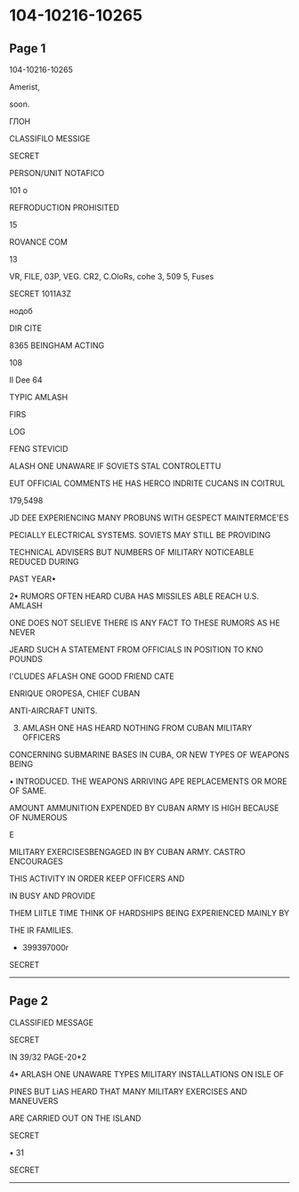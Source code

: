 # 104-10216-10265

## Page 1

104-10216-10265

Amerist,

soon.

ГЛОН

CLASSIFILO MESSIGE

SECRET

PERSON/UNIT NOTAFICO

101 o

REFRODUCTION PROHISITED

15

ROVANCE COM

13

VR, FILE, 03P, VEG. CR2, C.OloRs, cohe 3, 509 5, Fuses

SECRET 1011A3Z

нодоб

DIR CITE

8365 BEINGHAM ACTING

108

Il Dee 64

TYPIC AMLASH

FIRS

LOG

FENG STEVICID

ALASH ONE UNAWARE IF SOVIETS STAL CONTROLETTU

EUT OFFICIAL COMMENTS HE HAS HERCO INDRITE CUCANS IN COITRUL

179,5498

JD DEE EXPERIENCING MANY PROBUNS WITH GESPECT MAINTERMCE'ES

PECIALLY ELECTRICAL SYSTEMS. SOVIETS MAY STILL BE PROVIDING

TECHNICAL ADVISERS BUT NUMBERS OF MILITARY NOTICEABLE REDUCED DURING

PAST YEAR•

2• RUMORS OFTEN HEARD CUBA HAS MISSILES ABLE REACH U.S. AMLASH

ONE DOES NOT SELIEVE THERE IS ANY FACT TO THESE RUMORS AS HE NEVER

JEARD SUCH A STATEMENT FROM OFFICIALS IN POSITION TO KNO POUNDS

I'CLUDES AFLASH ONE GOOD FRIEND CATE

ENRIQUE OROPESA, CHIEF CUBAN

ANTI-AIRCRAFT UNITS.

3. AMLASH ONE HAS HEARD NOTHING FROM CUBAN MILITARY OFFICERS

CONCERNING SUBMARINE BASES IN CUBA, OR NEW TYPES OF WEAPONS BEING

• INTRODUCED. THE WEAPONS ARRIVING APE REPLACEMENTS OR MORE OF SAME.

AMOUNT AMMUNITION EXPENDED BY CUBAN ARMY IS HIGH BECAUSE OF NUMEROUS

E

MILITARY EXERCISESBENGAGED IN BY CUBAN ARMY. CASTRO ENCOURAGES

THIS ACTIVITY IN ORDER KEEP OFFICERS AND

IN BUSY AND PROVIDE

THEM LIITLE TIME THINK OF HARDSHIPS BEING EXPERIENCED MAINLY BY

THE IR FAMILIES.

+ 399397000r

SECRET

---

## Page 2

CLASSIFIED MESSAGE

SECRET

IN 39/32 PAGE-20*2

4• ARLASH ONE UNAWARE TYPES MILITARY INSTALLATIONS ON ISLE OF

PINES BUT LiAS HEARD THAT MANY MILITARY EXERCISES AND MANEUVERS

ARE CARRIED OUT ON THE ISLAND

SECRET

• 31

SECRET

---


